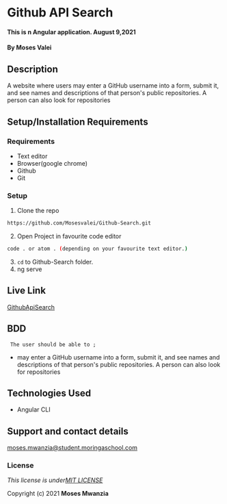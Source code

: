 # Github API Search
####  This is n Angular application.  August 9,2021
#### By **Moses Valei**

## Description
A website where users may enter a GitHub username into a form, submit it, and see names and descriptions of that person's public repositories. A person can also look for repositories

 
## Setup/Installation Requirements
### Requirements
* Text editor
* Browser(google chrome)
* Github
* Git
  

### Setup
1. Clone the repo

```sh 
https://github.com/Mosesvalei/Github-Search.git
  ```
2. Open Project in favourite code editor

  ```sh
  code . or atom . (depending on your favourite text editor.)
  ```
3. `cd` to Github-Search folder.
4. ng serve

## Live Link
[GithubApiSearch](https://mosesvalei.github.io/Github-Search/)




## BDD
     The user should be able to ;
  + may enter a GitHub username into a form, submit it, and see names and descriptions of that person's public repositories. A person can also look for repositories

## Technologies Used
  * Angular CLI
 
## Support and contact details
moses.mwanzia@student.moringaschool.com

### License
*This license is under[MIT LICENSE](LICENSE.md)*

Copyright (c) 2021 **Moses Mwanzia**